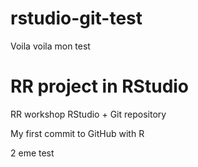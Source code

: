 # rstudio-git-test
Voila voila mon test

# RR project in RStudio
RR workshop RStudio + Git repository

My first commit to GitHub with R

2 eme test 